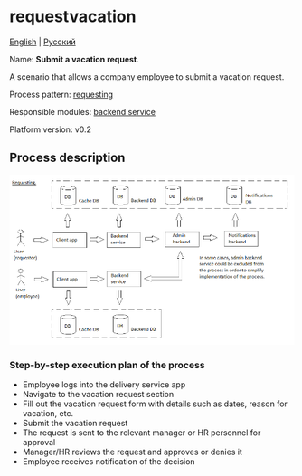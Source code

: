 # requestvacation

[English](requestvacation.md) | [Русский](requestvacation.ru.md)

Name: **Submit a vacation request**.

A scenario that allows a company employee to submit a vacation request.

Process pattern: [requesting](../../processpatterns/requesting.md)

Responsible modules: [backend service](../../backend/systembackend.md)

Platform version: v0.2

## Process description

![requesting_overall](../../img/processpatterns/requesting_overall.png)

### Step-by-step execution plan of the process

- Employee logs into the delivery service app
- Navigate to the vacation request section
- Fill out the vacation request form with details such as dates, reason for vacation, etc.
- Submit the vacation request
- The request is sent to the relevant manager or HR personnel for approval
- Manager/HR reviews the request and approves or denies it
- Employee receives notification of the decision
